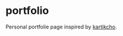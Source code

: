 # portfolio

Personal portfolie page inspired by [kartikcho](https://github.com/kartikcho/dark-portfolio-template).